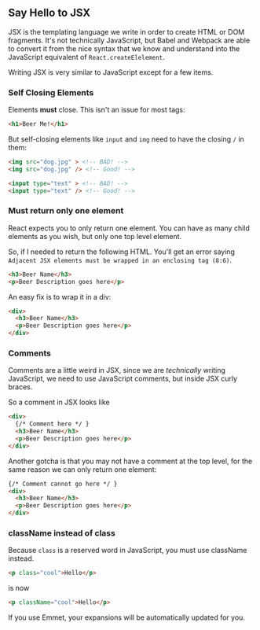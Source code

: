 ## Say Hello to JSX

JSX is the templating language we write in order to create HTML or DOM fragments. It's not technically JavaScript, but Babel and Webpack are able to convert it from the nice syntax that we know and understand into the JavaScript equivalent of `React.createElelement`.

Writing JSX is very similar to JavaScript except for a few items.

### Self Closing Elements

Elements **must** close. This isn't an issue for most tags:

```html
<h1>Beer Me!</h1>
```

But self-closing elements like `input` and `img` need to have the closing `/` in them:

```html
<img src="dog.jpg" > <!-- BAD! -->
<img src="dog.jpg" /> <!-- Good! -->

<input type="text" > <!-- BAD! -->
<input type="text" /> <!-- Good! -->
```

### Must return only one element

React expects you to only return one element. You can have as many child elements as you wish, but only one top level element.

So, if I needed to return the following HTML. You'll get an error saying ` Adjacent JSX elements must be wrapped in an enclosing tag (8:6)`.

```html
<h3>Beer Name</h3>
<p>Beer Description goes here</p>
```

An easy fix is to wrap it in a div:

```html
<div>
  <h3>Beer Name</h3>
  <p>Beer Description goes here</p>
</div>
```

### Comments

Comments are a little weird in JSX, since we are _technically_ writing JavaScript, we need to use JavaScript comments, but inside JSX curly braces.

So a comment in JSX looks like

```html
<div>
  {/* Comment here */ }
  <h3>Beer Name</h3>
  <p>Beer Description goes here</p>
</div>
```

Another gotcha is that you may not have a comment at the top level, for the same reason we can only return one element:

```html
{/* Comment cannot go here */ }
<div>
  <h3>Beer Name</h3>
  <p>Beer Description goes here</p>
</div>
```

### className instead of class

Because `class` is a reserved word in JavaScript, you must use className instead. 

```html
<p class="cool">Hello</p>
```

is now

```html
<p className="cool">Hello</p>
```

If you use Emmet, your expansions will be automatically updated for you. 
